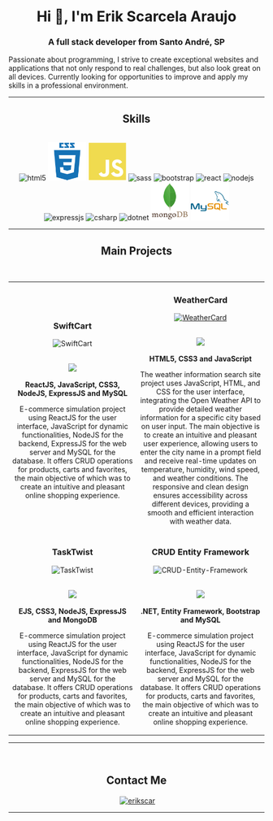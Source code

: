 <h1 align="center">Hi 👋, I'm Erik Scarcela Araujo</h1>
<h3 align="center">A full stack developer from Santo André, SP</h3>

Passionate about programming, I strive to create exceptional websites and applications that not only respond to real challenges, but also look great on all devices.
Currently looking for opportunities to improve and apply my skills in a professional environment.

<hr>

<h2 align="center">Skills</h2>
<br>
<div align="center">
  <img src="https://icongr.am/devicon/html5-original-wordmark.svg?size=128&color=currentColor" alt="html5" width="75" height="75"/> 
  <img src="https://raw.githubusercontent.com/devicons/devicon/1119b9f84c0290e0f0b38982099a2bd027a48bf1/icons/css3/css3-plain-wordmark.svg" alt="css3" width="75" height="75"/>
  <img src="https://raw.githubusercontent.com/devicons/devicon/1119b9f84c0290e0f0b38982099a2bd027a48bf1/icons/javascript/javascript-plain.svg" alt="javascript" width="75" height="75"/>
  <img src="https://cdn.jsdelivr.net/gh/devicons/devicon@latest/icons/sass/sass-original.svg" alt="sass" width="75" height="75"  />
  <img src="https://cdn.jsdelivr.net/gh/devicons/devicon@latest/icons/bootstrap/bootstrap-original-wordmark.svg" alt="bootstrap" width="75" height="75" />
  <img src="https://cdn.jsdelivr.net/gh/devicons/devicon@latest/icons/react/react-original-wordmark.svg" alt="react" width="75" height="75" />
  <img src="https://icongr.am/devicon/nodejs-original.svg?size=128&color=currentColor" alt="nodejs" width="75" height="75" />
  <img src="https://cdn.jsdelivr.net/gh/devicons/devicon@latest/icons/express/express-original.svg" alt="expressjs" width="75" height="75" />
  <img src="https://icongr.am/devicon/csharp-original.svg?size=128&color=currentColor" alt="csharp" width="75" height="75" />
  <img src="https://cdn.jsdelivr.net/gh/devicons/devicon@latest/icons/dotnetcore/dotnetcore-original.svg" alt="dotnet" width="75" height="75" />
  <img src="https://raw.githubusercontent.com/devicons/devicon/master/icons/mongodb/mongodb-original-wordmark.svg" alt="mongodb" width="75" height="75"/> 
  <img src="https://raw.githubusercontent.com/devicons/devicon/master/icons/mysql/mysql-original-wordmark.svg" alt="mysql" width="75" height="75"/> 
</div>

<hr>

<h2 align="center">Main Projects</h2>
<br>

<div align="center">
  <table>
    <tr>
      <td width="50%">
        <h3 align="center">SwiftCart</h3>
        <div align="center">
            <img src="https://live.staticflickr.com/65535/53833277034_6c36d81c07_h.jpg" height="300" alt="SwiftCart"/>
          <br><br>
          <p>
            <a href="https://github.com/erikscar/swift-cart" target="blank">
              <img src="https://img.shields.io/badge/Repo-lightgrey?style=for-the-badge&logo=github"/>
            </a>
          </p>
          <p><strong>ReactJS, JavaScript, CSS3, NodeJS, ExpressJS and MySQL</strong></p>
          <p>
            E-commerce simulation project using ReactJS for the user interface, JavaScript for dynamic functionalities, NodeJS for the backend, ExpressJS for the web server and MySQL for the database. It offers CRUD operations for products, carts and favorites, the main objective of which was to create an intuitive and pleasant online shopping experience.
          </p>
        </div>
      </td>
      <td width="50%">
        <h3 align="center">WeatherCard</h3>
        <div align="center">
          <a href="https://weather-card-app-silk.vercel.app/" target="blank">
          <img src="https://live.staticflickr.com/65535/53832053417_f312820db6_h.jpg" height="300" alt="WeatherCard"/>
          </a>
          <br><br>
          <p>
            <a href="https://github.com/erikscar/weather-card-app" target="blank">
              <img src="https://img.shields.io/badge/Repo-lightgrey?style=for-the-badge&logo=github"/>
            </a>
          </p>
          <p><strong>HTML5, CSS3 and JavaScript</strong></p>
          <p>
           The weather information search site project uses JavaScript, HTML, and CSS for the user interface, integrating the Open Weather API to provide detailed weather information for a specific city based on user input. The main objective is to create an intuitive and pleasant user experience, allowing users to enter the city name in a prompt field and receive real-time updates on temperature, humidity, wind speed, and weather conditions. The responsive and clean design ensures accessibility across different devices, providing a smooth and efficient interaction with weather data.
          </p>
        </div>
      </td>
    </tr>
      <tr>
      <td width="50%">
        <h3 align="center">TaskTwist</h3>
        <div align="center">
            <img src="https://live.staticflickr.com/65535/53833245893_031130b17d_h.jpg" height="300" alt="TaskTwist"/>
          <br><br>
          <p>
            <a href="https://github.com/erikscar/TaskTwist" target="_blank">
              <img src="https://img.shields.io/badge/Repo-lightgrey?style=for-the-badge&logo=github"/>
            </a>
          </p>
          <p><strong>EJS, CSS3, NodeJS, ExpressJS and MongoDB</strong></p>
          <p>
            E-commerce simulation project using ReactJS for the user interface, JavaScript for dynamic functionalities, NodeJS for the backend, ExpressJS for the web server and MySQL for the database. It offers CRUD operations for products, carts and favorites, the main objective of which was to create an intuitive and pleasant online shopping experience.
          </p>
        </div>
      </td>
      <td width="50%">
        <h3 align="center">CRUD Entity Framework</h3>
        <div align="center">
          <img src="https://live.staticflickr.com/65535/53833251953_3fdab74747_b.jpg" height="300" alt="CRUD-Entity-Framework"/>
          <br><br>
          <p>
            <a href="https://github.com/erikscar/crud-aspnet" target="blank">
              <img src="https://img.shields.io/badge/Repo-lightgrey?style=for-the-badge&logo=github"/>
            </a>
          </p>
          <p><strong>.NET, Entity Framework, Bootstrap and MySQL</strong></p>
          <p>
            E-commerce simulation project using ReactJS for the user interface, JavaScript for dynamic functionalities, NodeJS for the backend, ExpressJS for the web server and MySQL for the database. It offers CRUD operations for products, carts and favorites, the main objective of which was to create an intuitive and pleasant online shopping experience.
          </p>
        </div>
      </td>
    </tr>
  </table>
</div>
<hr>
<br>

<h2 align="center">Contact Me</h2>
<p align="center">
	&nbsp&nbsp&nbsp
<a href="www.linkedin.com/in/erik-scarcela" target="blank"><img align="center" src="https://raw.githubusercontent.com/rahuldkjain/github-profile-readme-generator/master/src/images/icons/Social/linked-in-alt.svg" alt="erikscar" height="30" width="40" /></a>&nbsp&nbsp&nbsp
</p>

<hr>
